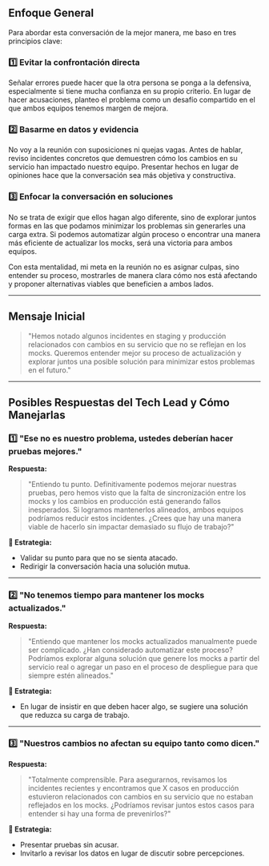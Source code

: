 ## Enfoque General
Para abordar esta conversación de la mejor manera, me baso en tres principios clave:

### 1️⃣ Evitar la confrontación directa
Señalar errores puede hacer que la otra persona se ponga a la defensiva, especialmente si tiene mucha confianza en su propio criterio. En lugar de hacer acusaciones, planteo el problema como un desafío compartido en el que ambos equipos tenemos margen de mejora.

### 2️⃣ Basarme en datos y evidencia
No voy a la reunión con suposiciones ni quejas vagas. Antes de hablar, reviso incidentes concretos que demuestren cómo los cambios en su servicio han impactado nuestro equipo. Presentar hechos en lugar de opiniones hace que la conversación sea más objetiva y constructiva.

### 3️⃣ Enfocar la conversación en soluciones
No se trata de exigir que ellos hagan algo diferente, sino de explorar juntos formas en las que podamos minimizar los problemas sin generarles una carga extra. Si podemos automatizar algún proceso o encontrar una manera más eficiente de actualizar los mocks, será una victoria para ambos equipos.

Con esta mentalidad, mi meta en la reunión no es asignar culpas, sino entender su proceso, mostrarles de manera clara cómo nos está afectando y proponer alternativas viables que beneficien a ambos lados.

---

## Mensaje Inicial
> "Hemos notado algunos incidentes en staging y producción relacionados con cambios en su servicio que no se reflejan en los mocks. Queremos entender mejor su proceso de actualización y explorar juntos una posible solución para minimizar estos problemas en el futuro."

---

## Posibles Respuestas del Tech Lead y Cómo Manejarlas

### 1️⃣ "Ese no es nuestro problema, ustedes deberían hacer pruebas mejores."
**Respuesta:**
> "Entiendo tu punto. Definitivamente podemos mejorar nuestras pruebas, pero hemos visto que la falta de sincronización entre los mocks y los cambios en producción está generando fallos inesperados. Si logramos mantenerlos alineados, ambos equipos podríamos reducir estos incidentes. ¿Crees que hay una manera viable de hacerlo sin impactar demasiado su flujo de trabajo?"

**🔹 Estrategia:**
- Validar su punto para que no se sienta atacado.
- Redirigir la conversación hacia una solución mutua.

---

### 2️⃣ "No tenemos tiempo para mantener los mocks actualizados."
**Respuesta:**
> "Entiendo que mantener los mocks actualizados manualmente puede ser complicado. ¿Han considerado automatizar este proceso? Podríamos explorar alguna solución que genere los mocks a partir del servicio real o agregar un paso en el proceso de despliegue para que siempre estén alineados."

**🔹 Estrategia:**
- En lugar de insistir en que deben hacer algo, se sugiere una solución que reduzca su carga de trabajo.

---

### 3️⃣ "Nuestros cambios no afectan su equipo tanto como dicen."
**Respuesta:**
> "Totalmente comprensible. Para asegurarnos, revisamos los incidentes recientes y encontramos que X casos en producción estuvieron relacionados con cambios en su servicio que no estaban reflejados en los mocks. ¿Podríamos revisar juntos estos casos para entender si hay una forma de prevenirlos?"

**🔹 Estrategia:**
- Presentar pruebas sin acusar.
- Invitarlo a revisar los datos en lugar de discutir sobre percepciones.
